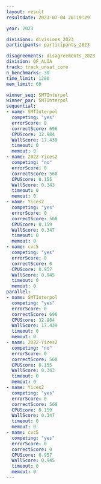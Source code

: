 ```yaml
---
layout: result
resultdate: 2023-07-04 20:19:29

year: 2023

divisions: divisions_2023
participants: participants_2023

disagreements: disagreements_2023
division: QF_ALIA
track: track_unsat_core
n_benchmarks: 30
time_limit: 1200
mem_limit: 60

winner_seq: SMTInterpol
winner_par: SMTInterpol
sequential:
- name: SMTInterpol
  competing: "yes"
  errorScore: 0
  correctScore: 696
  CPUScore: 32.984
  WallScore: 17.439
  timeout: 0
  memout: 0
- name: 2022-Yices2
  competing: "no"
  errorScore: 0
  correctScore: 568
  CPUScore: 0.155
  WallScore: 0.343
  timeout: 0
  memout: 0
- name: Yices2
  competing: "yes"
  errorScore: 0
  correctScore: 568
  CPUScore: 0.159
  WallScore: 0.347
  timeout: 0
  memout: 0
- name: cvc5
  competing: "yes"
  errorScore: 0
  correctScore: 0
  CPUScore: 0.957
  WallScore: 0.945
  timeout: 0
  memout: 0
parallel:
- name: SMTInterpol
  competing: "yes"
  errorScore: 0
  correctScore: 696
  CPUScore: 32.984
  WallScore: 17.439
  timeout: 0
  memout: 0
- name: 2022-Yices2
  competing: "no"
  errorScore: 0
  correctScore: 568
  CPUScore: 0.155
  WallScore: 0.343
  timeout: 0
  memout: 0
- name: Yices2
  competing: "yes"
  errorScore: 0
  correctScore: 568
  CPUScore: 0.159
  WallScore: 0.347
  timeout: 0
  memout: 0
- name: cvc5
  competing: "yes"
  errorScore: 0
  correctScore: 0
  CPUScore: 0.957
  WallScore: 0.945
  timeout: 0
  memout: 0
---
```

